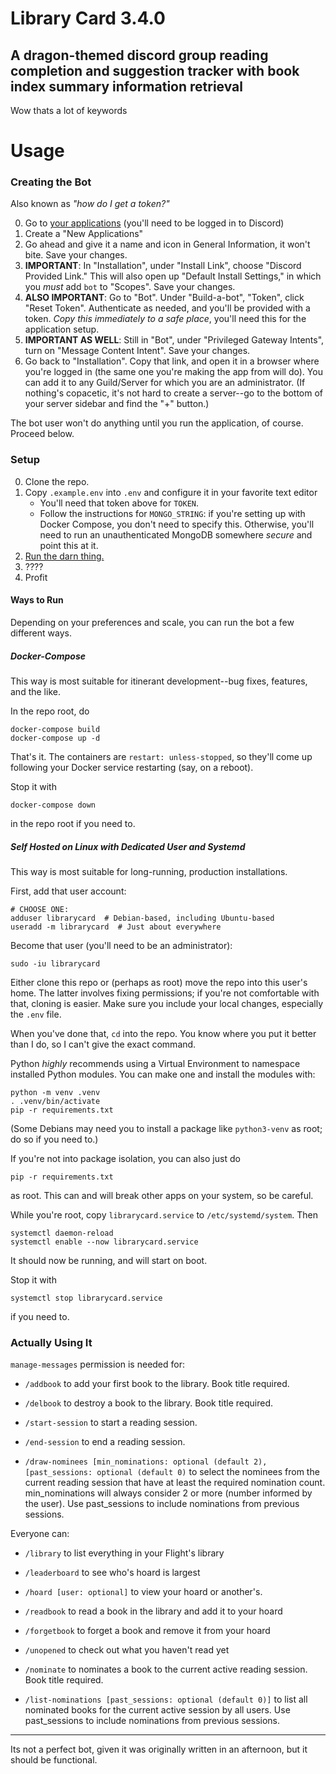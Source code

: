 # Library Card 3.4.0

## A dragon-themed discord group reading completion and suggestion tracker with book index summary information retrieval
Wow thats a lot of keywords


# Usage

### Creating the Bot

Also known as _"how do I get a token?"_

0. Go to [your applications][discord-apps] (you'll need to be logged in to
   Discord)
1. Create a "New Applications"
2. Go ahead and give it a name and icon in General Information, it won't bite.
   Save your changes.
3. **IMPORTANT**: In "Installation", under "Install Link", choose "Discord
   Provided Link." This will also open up "Default Install Settings," in which
   you _must_ add `bot` to "Scopes". Save your changes.
4. **ALSO IMPORTANT**: Go to "Bot". Under "Build-a-bot", "Token", click "Reset
   Token". Authenticate as needed, and you'll be provided with a token. _Copy
   this immediately to a safe place_, you'll need this for the application
   setup.
5. **IMPORTANT AS WELL**: Still in "Bot", under "Privileged Gateway Intents",
   turn on "Message Content Intent". Save your changes.
6. Go back to "Installation". Copy that link, and open it in a browser where
   you're logged in (the same one you're making the app from will do). You can
   add it to any Guild/Server for which you are an administrator. (If nothing's
   copacetic, it's not hard to create a server--go to the bottom of your server
   sidebar and find the "+" button.)

The bot user won't do anything until you run the application, of course.
Proceed below.


[discord-apps]: https://discord.com/developers/applications

### Setup
0. Clone the repo.
1. Copy `.example.env` into `.env` and configure it in your favorite text
   editor
   - You'll need that token above for `TOKEN`.
   - Follow the instructions for `MONGO_STRING`: if you're setting up with
     Docker Compose, you don't need to specify this. Otherwise, you'll need to
     run an unauthenticated MongoDB somewhere _secure_ and point this at it.
2. [Run the darn thing.](#ways-to-run)
3. ????
4. Profit

#### Ways to Run

Depending on your preferences and scale, you can run the bot a few different
ways.

##### Docker-Compose

This way is most suitable for itinerant development--bug fixes, features, and
the like.

In the repo root, do

```
docker-compose build
docker-compose up -d
```

That's it. The containers are `restart: unless-stopped`, so they'll come up
following your Docker service restarting (say, on a reboot).

Stop it with

```
docker-compose down
```

in the repo root if you need to.

##### Self Hosted on Linux with Dedicated User and Systemd

This way is most suitable for long-running, production installations.

First, add that user account:

```
# CHOOSE ONE:
adduser librarycard  # Debian-based, including Ubuntu-based
useradd -m librarycard  # Just about everywhere
```

Become that user (you'll need to be an administrator):

```
sudo -iu librarycard
```

Either clone this repo or (perhaps as root) move the repo into this user's
home. The latter involves fixing permissions; if you're not comfortable with
that, cloning is easier. Make sure you include your local changes, especially
the `.env` file.

When you've done that, `cd` into the repo. You know where you put it better
than I do, so I can't give the exact command.

Python _highly_ recommends using a Virtual Environment to namespace installed
Python modules. You can make one and install the modules with:

```
python -m venv .venv
. .venv/bin/activate
pip -r requirements.txt
```

(Some Debians may need you to install a package like `python3-venv` as root; do
so if you need to.)

If you're not into package isolation, you can also just do

```
pip -r requirements.txt
```

as root. This can and will break other apps on your system, so be careful.

While you're root, copy `librarycard.service` to `/etc/systemd/system`. Then

```
systemctl daemon-reload
systemctl enable --now librarycard.service
```

It should now be running, and will start on boot.

Stop it with

```
systemctl stop librarycard.service
```

if you need to.

### Actually Using It

`manage-messages` permission is needed for:
- `/addbook` to add your first book to the library. Book title required.
- `/delbook` to destroy a book to the library. Book title required.

- `/start-session` to start a reading session.
- `/end-session` to end a reading session.
- `/draw-nominees [min_nominations: optional (default 2), [past_sessions: optional (default 0)` to select the nominees from the current reading session that have at least the required nomination count. min_nominations will always consider 2 or more (number informed by the user). Use past_sessions to include nominations from previous sessions.
  
Everyone can:
- `/library` to list everything in your Flight's library  
- `/leaderboard` to see who's hoard is largest  
- `/hoard [user: optional]` to view your hoard or another's.  
- `/readbook` to read a book in the library and add it to your hoard  
- `/forgetbook` to forget a book and remove it from your hoard  
- `/unopened` to check out what you haven't read yet

- `/nominate` to nominates a book to the current active reading session. Book title required.
- `/list-nominations [past_sessions: optional (default 0)]` to list all nominated books for the current active session by all users. Use past_sessions to include nominations from previous sessions.

***

Its not a perfect bot, given it was originally written in an afternoon, but it should be functional.
